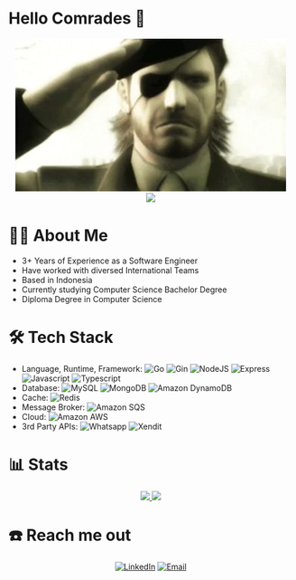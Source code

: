 
# Hello Comrades 👋

<div align="center">
 <img src="https://github.com/CptZeru/CptZeru/blob/master/assets/salute-mgs.webp" width="480" height="270" frameBorder="0" class="giphy-embed" allowFullScreen>
</div>
<div align="center">
 <img src="https://lanyard.kyrie25.me/api/336131370373873664?waveColor=8B8BFA&waveSpotifyColor=B48EF7&gradient=7E37F9-B48EF7-E568C4">
</div>

# 🧑‍💻 About Me
- 3+ Years of Experience as a Software Engineer
- Have worked with diversed International Teams
- Based in Indonesia
- Currently studying Computer Science Bachelor Degree
- Diploma Degree in Computer Science

# 🛠️ Tech Stack
- Language, Runtime, Framework:
![Go](https://img.shields.io/badge/-Go-333333?style=flat&logo=Go)
![Gin](https://img.shields.io/badge/-Gin-333333?style=flat&logo=Gin)
![NodeJS](https://img.shields.io/badge/-Node-333333?style=flat&logo=Node.js)
![Express](https://img.shields.io/badge/-Express-333333?style=flat&logo=Express)
![Javascript](https://img.shields.io/badge/-Javascript-333333?style=flat&logo=Javascript)
![Typescript](https://img.shields.io/badge/-Typescript-333333?style=flat&logo=Typescript)
- Database: 
![MySQL](https://img.shields.io/badge/-MySQL-333333?style=flat&logo=mysql)
![MongoDB](https://img.shields.io/badge/-MongoDB-333333?style=flat&logo=mongodb)
![Amazon DynamoDB](https://img.shields.io/badge/-DynamoDB-333333?style=flat&logo=amazondynamodb)
- Cache:
![Redis](https://img.shields.io/badge/-Redis-333333?style=flat&logo=redis)
- Message Broker:
![Amazon SQS](https://img.shields.io/badge/-SQS-333333?style=flat&logo=amazonsqs)
- Cloud:
![Amazon AWS](https://img.shields.io/badge/-AWS-333333?style=flat&logo=amazonaws)
- 3rd Party APIs:
![Whatsapp](https://img.shields.io/badge/-Whatsapp-333333?style=flat&logo=whatsapp)
![Xendit](https://img.shields.io/badge/-Xendit-333333?style=flat&logo=xendit)

# 📊 Stats

<div align="center">
    <a href="https://github.com/boardwallfloor">
      <img height="180em" src="https://github-readme-stats.vercel.app/api?username=cptzeru&theme=radical&show_icons=true" />
      <img height="180em" src="https://github-readme-stats.vercel.app/api/top-langs/?username=cptzeru&theme=radical&layout=compact" />
    </a>
</div>

# ☎️ Reach me out

<p align="center">
<a href="https://www.linkedin.com/in/alugoro-gandhi"><img alt="LinkedIn" src="https://img.shields.io/badge/LinkedIn-Alugoro%20GM-blue?style=flat-square&logo=linkedin"></a>
<a href="mailto:saya.alugoro@gmail.com"><img alt="Email" src="https://img.shields.io/badge/Email-saya.alugoro@gmail.com-blue?style=flat-square&logo=gmail"></a>
</p>
